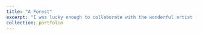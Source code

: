 ```yaml
---
title: "A Forest"
excerpt: "I was lucky enough to collaborate with the wonderful artist [Max de Esteban](https://maxdeesteban.com/) on his brilliant work entitled [A Forest](https://www.klompching.com/newsblog/2021/2/2/max-de-esteban-museum-acquisition), which is part of the permanent collection of the Museum of Contemporary Art of Barcelona ([MACBA](https://www.macba.cat/en)).<br/><img src='/images/MACBA_Forest.jpg'>"
collection: portfolio
---
```

